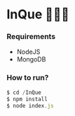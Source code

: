 # InQue 👨🏻‍🎓
### Requirements
- NodeJS 
- MongoDB

### How to run?
```javascript
$ cd /InQue
$ npm install
$ node index.js
```

